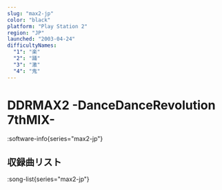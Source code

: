 ```yaml
---
slug: "max2-jp"
color: "black"
platform: "Play Station 2"
region: "JP"
launched: "2003-04-24"
difficultyNames:
  "1": "楽"
  "2": "踊"
  "3": "激"
  "4": "鬼"
---
```


# DDRMAX2 -DanceDanceRevolution 7thMIX-

:software-info{series="max2-jp"}

## 収録曲リスト

:song-list{series="max2-jp"}
